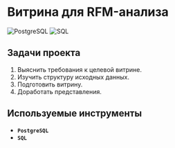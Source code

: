 # **Витрина для RFM-анализа**

![PostgreSQL](https://img.shields.io/badge/-PostgreSQL-salad)
![SQL](https://img.shields.io/badge/-SQL-pink)

## **Задачи проекта**
1. Выяснить требования к целевой витрине.
2. Изучить структуру исходных данных.
3. Подготовить витрину.
4. Доработать представления.

## **Используемые инструменты**

- **`PostgreSQL`**
- **`SQL`**



